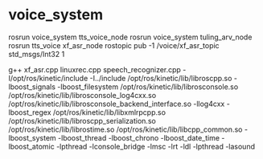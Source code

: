 # voice_system

rosrun voice_system tts_voice_node
rosrun voice_system tuling_arv_node
rosrun tts_voice xf_asr_node
rostopic pub -1 /voice/xf_asr_topic std_msgs/Int32 1

g++ xf_asr.cpp linuxrec.cpp speech_recognizer.cpp -I/opt/ros/kinetic/include -I../include /opt/ros/kinetic/lib/libroscpp.so -lboost_signals -lboost_filesystem /opt/ros/kinetic/lib/librosconsole.so /opt/ros/kinetic/lib/librosconsole_log4cxx.so /opt/ros/kinetic/lib/librosconsole_backend_interface.so -llog4cxx -lboost_regex /opt/ros/kinetic/lib/libxmlrpcpp.so /opt/ros/kinetic/lib/libroscpp_serialization.so /opt/ros/kinetic/lib/librostime.so /opt/ros/kinetic/lib/libcpp_common.so -lboost_system -lboost_thread -lboost_chrono -lboost_date_time -lboost_atomic -lpthread -lconsole_bridge -lmsc -lrt -ldl -lpthread -lasound

